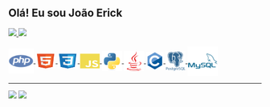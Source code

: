 ## Olá! Eu sou João Erick

 <div>
  <a href="https://github.com/rafaballerini">
  <img height="180em" src="https://github-readme-stats.vercel.app/api?username=JoaoErick&show_icons=true&theme=graywhite&include_all_commits=true&count_private=true"/>
  <img height="180em" src="https://github-readme-stats.vercel.app/api/top-langs/?username=JoaoErick&layout=compact&langs_count=7&theme=graywhite"/>
</div>
  
<div style="display: inline_block"><br>
  <img align="center" alt="" height="50" width="50" src="https://github.com/devicons/devicon/blob/master/icons/php/php-plain.svg">
  <img align="center" alt="" height="30" width="40" src="https://raw.githubusercontent.com/devicons/devicon/master/icons/html5/html5-original.svg">
  <img align="center" alt="" height="30" width="40" src="https://raw.githubusercontent.com/devicons/devicon/master/icons/css3/css3-original.svg">
  <img align="center" alt="" height="30" width="40" src="https://raw.githubusercontent.com/devicons/devicon/master/icons/javascript/javascript-plain.svg">
  <img align="center" alt="" height="40" width="40" src="https://raw.githubusercontent.com/devicons/devicon/master/icons/python/python-original.svg">
  <img align="center" alt="" height="40" width="40" src="https://raw.githubusercontent.com/devicons/devicon/master/icons/java/java-plain.svg">
  <img align="center" alt="" height="35" width="35" src="https://github.com/devicons/devicon/blob/master/icons/c/c-original.svg">
  <img align="center" alt="" height="40" width="40" src="https://github.com/devicons/devicon/blob/master/icons/postgresql/postgresql-plain-wordmark.svg">
  <img align="center" alt="" height="60" width="60" src="https://github.com/devicons/devicon/blob/master/icons/mysql/mysql-plain-wordmark.svg">
</div>
  
  ---
  <div> 
  <a href = "mailto:jerick1700@gmail.com"><img src="https://img.shields.io/badge/-Gmail-%23333?style=for-the-badge&logo=gmail&logoColor=white" target="_blank"></a>
  <a href="https://www.linkedin.com/in/jo%C3%A3o-erick-barbosa-9050801b0/" target="_blank"><img src="https://img.shields.io/badge/-LinkedIn-%230077B5?style=for-the-badge&logo=linkedin&logoColor=white" target="_blank"></a> 
 
</div>
